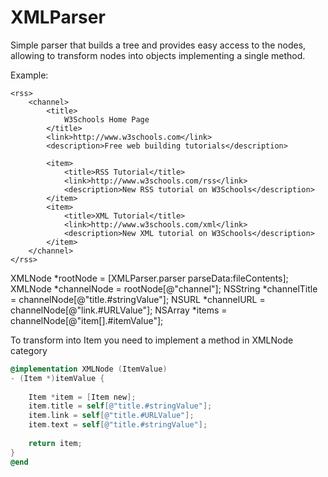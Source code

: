 XMLParser
=========

Simple parser that builds a tree and provides easy access to the nodes,
allowing to transform nodes into objects implementing a single method.

Example:
```
<rss>
	<channel>
		<title>
			W3Schools Home Page
		</title>
		<link>http://www.w3schools.com</link>
		<description>Free web building tutorials</description>
		
		<item>
			<title>RSS Tutorial</title>
			<link>http://www.w3schools.com/rss</link>
			<description>New RSS tutorial on W3Schools</description>
		</item>
		<item>
			<title>XML Tutorial</title>
			<link>http://www.w3schools.com/xml</link>
			<description>New XML tutorial on W3Schools</description>
		</item>
	</channel>
</rss>
```

XMLNode *rootNode = [XMLParser.parser parseData:fileContents];
XMLNode *channelNode = rootNode[@"channel"];
NSString *channelTitle = channelNode[@"title.#stringValue"];
NSURL *channelURL = channelNode[@"link.#URLValue"];
NSArray *items = channelNode[@"item[].#itemValue"];

To transform <item> into Item you need to implement a method in XMLNode category
```Objective-C
@implementation XMLNode (ItemValue)
- (Item *)itemValue {
	
	Item *item = [Item new];
	item.title = self[@"title.#stringValue"];
	item.link = self[@"title.#URLValue"];
	item.text = self[@"title.#stringValue"];
	
	return item;
}
@end
```
